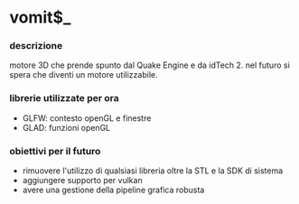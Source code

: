 # vomit$_

### descrizione
motore 3D che prende spunto dal Quake Engine e da idTech 2.
nel futuro si spera che diventi un motore utilizzabile.

### librerie utilizzate per ora
- GLFW: contesto openGL e finestre
- GLAD: funzioni openGL

### obiettivi per il futuro
- rimuovere l'utilizzo di qualsiasi libreria oltre la STL e la SDK di sistema
- aggiungere supporto per vulkan
- avere una gestione della pipeline grafica robusta

